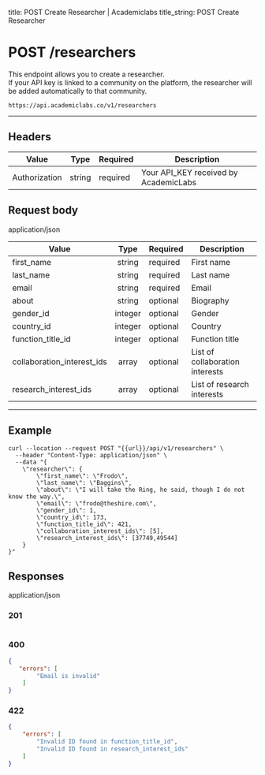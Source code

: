 title: POST Create Researcher | Academiclabs
title_string: <span class="t-post">POST</span> Create Researcher

# <span class="t-post">POST</span>  /researchers

This endpoint allows you to create a researcher.  
If your API key is linked to a community on the platform, the researcher will be added automatically to that community.

```
https://api.academiclabs.co/v1/researchers
```

---

## Headers

|  Value   |      Type      |  Required | Description |
| -------- |:--------------:|-----------|-----------|
| Authorization  | string | required | Your API_KEY received by AcademicLabs|


## Request body

<span class="response-type" >application/json</span>

|  Value   |      Type      |  Required | Description |
| -------- |:--------------:|-----------|-----------|
| first_name  | string | required | First name|
| last_name  | string | required | Last name|
| email  | string | required | Email|
| about  | string | optional | Biography|
| gender_id  | integer | optional | Gender|
| country_id  | integer | optional | Country|
| function_title_id  | integer | optional | Function title|
| collaboration_interest_ids  | array | optional | List of collaboration interests|
| research_interest_ids  | array | optional | List of research interests|


---

## Example

```curl
curl --location --request POST "{{url}}/api/v1/researchers" \
  --header "Content-Type: application/json" \
  --data "{
	\"researcher\": {
		\"first_name\": \"Frodo\",
		\"last_name\": \"Baggins\",
		\"about\": \"I will take the Ring, he said, though I do not know the way.\",
		\"email\": \"frodo@theshire.com\",
		\"gender_id\": 1,
		\"country_id\": 173,
		\"function_title_id\": 421,
		\"collaboration_interest_ids\": [5],
		\"research_interest_ids\": [37749,49544]
	}
}"
```

## Responses

<span class="response-type" >application/json</span>

### <span class="circle-green"></span>201

```json

```

### <span class="circle-red"></span>400

```json
{
   "errors": [
        "Email is invalid"
    ]
}
```

### <span class="circle-red"></span>422

```json
{
    "errors": [
        "Invalid ID found in function_title_id",
        "Invalid ID found in research_interest_ids"
    ]
}
```